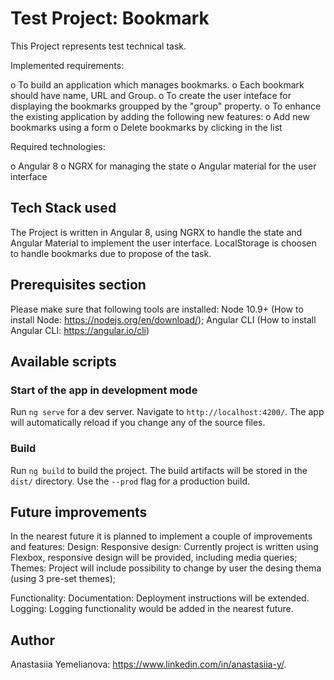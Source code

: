 # Test Project: Bookmark

This Project represents test technical task.

Implemented requirements:

o To build an application which manages bookmarks. 
o Each bookmark should have name, URL and Group. 
o To create the user inteface for displaying the bookmarks groupped by the "group" property.
o To enhance the existing application by adding the following new features:
    o Add new bookmarks using a form
    o Delete bookmarks by clicking in the list

Required technologies:

o Angular 8
o NGRX for managing the state
o Angular material for the user interface
 

## Tech Stack used

The Project is written in Angular 8, using NGRX to handle the state and Angular Material to implement the user interface. LocalStorage is choosen to handle bookmarks due to propose of the task.

## Prerequisites section

Please make sure that following tools are installed:
Node 10.9+ (How to install Node: https://nodejs.org/en/download/);
Angular CLI (How to install Angular CLI: https://angular.io/cli)

## Available scripts

### Start of the app in development mode

Run `ng serve` for a dev server. Navigate to `http://localhost:4200/`. The app will automatically reload if you change any of the source files.

### Build

Run `ng build` to build the project. The build artifacts will be stored in the `dist/` directory. Use the `--prod` flag for a production build.

## Future improvements

In the nearest future it is planned to implement a couple of improvements and features:
Design:
Responsive design: Currently project is written using Flexbox, responsive design will be provided, including media queries;
Themes: Project will include possibility to change by user the desing thema (using 3 pre-set themes);

Functionality:
Documentation: Deployment instructions will be extended.
Logging: Logging functionality would be added in the nearest future.

## Author

Anastasiia Yemelianova: https://www.linkedin.com/in/anastasiia-y/.
